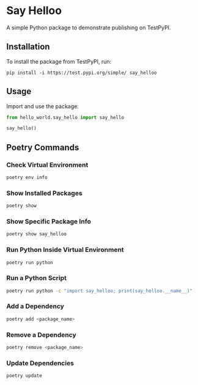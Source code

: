 

# Say Helloo

A simple Python package to demonstrate publishing on TestPyPI.

## Installation

To install the package from TestPyPI, run:

```
pip install -i https://test.pypi.org/simple/ say_helloo
```

## Usage

Import and use the package:

```python
from hello_world.say_hello import say_hello

say_hello()
```

## Poetry Commands

### Check Virtual Environment
```sh
poetry env info
```

### Show Installed Packages
```sh
poetry show
```

### Show Specific Package Info
```sh
poetry show say_helloo
```

### Run Python Inside Virtual Environment
```sh
poetry run python
```

### Run a Python Script
```sh
poetry run python -c "import say_helloo; print(say_helloo.__name__)"
```

### Add a Dependency
```sh
poetry add <package_name>
```

### Remove a Dependency
```sh
poetry remove <package_name>
```

### Update Dependencies
```sh
poetry update
```


